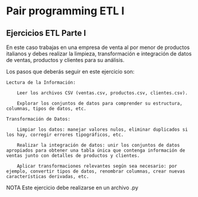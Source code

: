 # Pair programming ETL I

## Ejercicios ETL Parte I

En este caso trabajas en una empresa de venta al por menor de productos italianos y debes realizar la limpieza, transformación e integración de datos de ventas, productos y clientes para su análisis.

Los pasos que deberás seguir en este ejercicio son:

    Lectura de la Información:

        Leer los archivos CSV (ventas.csv, productos.csv, clientes.csv).

        Explorar los conjuntos de datos para comprender su estructura, columnas, tipos de datos, etc.

    Transformación de Datos:

        Limpiar los datos: manejar valores nulos, eliminar duplicados si los hay, corregir errores tipográficos, etc.

        Realizar la integración de datos: unir los conjuntos de datos apropiados para obtener una tabla única que contenga información de ventas junto con detalles de productos y clientes.

        Aplicar transformaciones relevantes según sea necesario: por ejemplo, convertir tipos de datos, renombrar columnas, crear nuevas características derivadas, etc.

NOTA Este ejercicio debe realizarse en un archivo .py